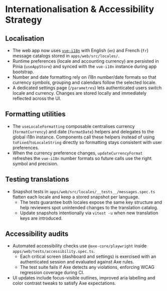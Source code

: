 # Internationalisation & Accessibility Strategy

## Localisation

- The web app now uses [`vue-i18n`](https://vue-i18n.intlify.dev/) with English (`en`) and French (`fr`) message catalogs stored in `apps/web/src/locales/`.
- Runtime preferences (locale and accounting currency) are persisted in Pinia (`useAppStore`) and synced with the `vue-i18n` instance during app bootstrap.
- Number and date formatting rely on i18n number/date formats so that currency symbols, grouping and calendars follow the selected locale.
- A dedicated settings page (`/parametres`) lets authenticated users switch locale and currency. Changes are stored locally and immediately reflected across the UI.

## Formatting utilities

- The `useLocaleFormatting` composable centralises currency (`formatCurrency`) and date (`formatDate`) helpers and delegates to the global i18n instance. Components call these helpers instead of using `toFixed`/`toLocaleString` directly so formatting stays consistent with user preferences.
- When the currency preference changes, `updateCurrencyFormat` refreshes the `vue-i18n` number formats so future calls use the right symbol and precision.

## Testing translations

- Snapshot tests in `apps/web/src/locales/__tests__/messages.spec.ts` flatten each locale and keep a stored snapshot per language.
  - The tests guarantee both locales expose the same key structure and help reviewers spot unintended changes to the translation catalog.
  - Update snapshots intentionally via `vitest -u` when new translation keys are introduced.

## Accessibility audits

- Automated accessibility checks use `@axe-core/playwright` inside `apps/web/tests/accessibility.spec.ts`.
  - Each critical screen (dashboard and settings) is exercised with an authenticated session and evaluated against Axe rules.
  - The test suite fails if Axe detects any violations, enforcing WCAG regression coverage during CI.
- UI updates include focus-visible outlines, improved aria labelling and color contrast tweaks to satisfy Axe expectations.
